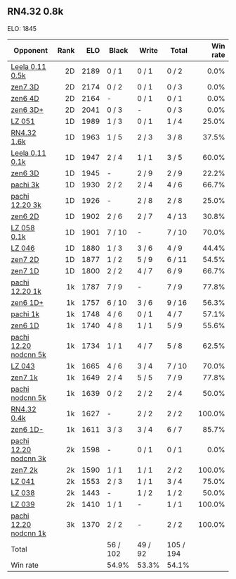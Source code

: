 ## RN4.32 0.8k ##

ELO: 1845

Opponent | Rank | ELO | Black | Write | Total | Win rate
---------|-----:|----:|-------|-------|-------|-------:
[Leela 0.11 0.5k](Leela%200.11%200.5k.md) | 2D | 2189 | 0 / 1 | 0 / 1 | 0 / 2 | 0.0%
[zen7 3D](zen7%203D.md) | 2D | 2174 | 0 / 2 | 0 / 1 | 0 / 3 | 0.0%
[zen6 4D](zen6%204D.md) | 2D | 2164 | - | 0 / 1 | 0 / 1 | 0.0%
[zen6 3D+](zen6%203D+.md) | 2D | 2041 | 0 / 3 | - | 0 / 3 | 0.0%
[LZ 051](LZ%20051.md) | 1D | 1989 | 1 / 3 | 0 / 1 | 1 / 4 | 25.0%
[RN4.32 1.6k](RN4.32%201.6k.md) | 1D | 1963 | 1 / 5 | 2 / 3 | 3 / 8 | 37.5%
[Leela 0.11 0.1k](Leela%200.11%200.1k.md) | 1D | 1947 | 2 / 4 | 1 / 1 | 3 / 5 | 60.0%
[zen6 3D](zen6%203D.md) | 1D | 1945 | - | 2 / 9 | 2 / 9 | 22.2%
[pachi 3k](pachi%203k.md) | 1D | 1930 | 2 / 2 | 2 / 4 | 4 / 6 | 66.7%
[pachi 12.20 3k](pachi%2012.20%203k.md) | 1D | 1926 | - | 2 / 8 | 2 / 8 | 25.0%
[zen6 2D](zen6%202D.md) | 1D | 1902 | 2 / 6 | 2 / 7 | 4 / 13 | 30.8%
[LZ 058 0.1k](LZ%20058%200.1k.md) | 1D | 1901 | 7 / 10 | - | 7 / 10 | 70.0%
[LZ 046](LZ%20046.md) | 1D | 1880 | 1 / 3 | 3 / 6 | 4 / 9 | 44.4%
[zen7 2D](zen7%202D.md) | 1D | 1877 | 1 / 2 | 5 / 9 | 6 / 11 | 54.5%
[zen7 1D](zen7%201D.md) | 1D | 1800 | 2 / 2 | 4 / 7 | 6 / 9 | 66.7%
[pachi 12.20 1k](pachi%2012.20%201k.md) | 1k | 1787 | 7 / 9 | - | 7 / 9 | 77.8%
[zen6 1D+](zen6%201D+.md) | 1k | 1757 | 6 / 10 | 3 / 6 | 9 / 16 | 56.3%
[pachi 1k](pachi%201k.md) | 1k | 1748 | 4 / 6 | 0 / 1 | 4 / 7 | 57.1%
[zen6 1D](zen6%201D.md) | 1k | 1740 | 4 / 8 | 1 / 1 | 5 / 9 | 55.6%
[pachi 12.20 nodcnn 5k](pachi%2012.20%20nodcnn%205k.md) | 1k | 1734 | 1 / 1 | 4 / 7 | 5 / 8 | 62.5%
[LZ 043](LZ%20043.md) | 1k | 1665 | 4 / 6 | 3 / 4 | 7 / 10 | 70.0%
[zen7 1k](zen7%201k.md) | 1k | 1649 | 2 / 4 | 5 / 5 | 7 / 9 | 77.8%
[pachi nodcnn 5k](pachi%20nodcnn%205k.md) | 1k | 1639 | 0 / 2 | 2 / 2 | 2 / 4 | 50.0%
[RN4.32 0.4k](RN4.32%200.4k.md) | 1k | 1627 | - | 2 / 2 | 2 / 2 | 100.0%
[zen6 1D-](zen6%201D-.md) | 1k | 1611 | 3 / 3 | 3 / 4 | 6 / 7 | 85.7%
[pachi 12.20 nodcnn 3k](pachi%2012.20%20nodcnn%203k.md) | 2k | 1598 | - | 0 / 1 | 0 / 1 | 0.0%
[zen7 2k](zen7%202k.md) | 2k | 1590 | 1 / 1 | 1 / 1 | 2 / 2 | 100.0%
[LZ 041](LZ%20041.md) | 2k | 1553 | 2 / 3 | 1 / 1 | 3 / 4 | 75.0%
[LZ 038](LZ%20038.md) | 2k | 1443 | - | 1 / 2 | 1 / 2 | 50.0%
[LZ 039](LZ%20039.md) | 2k | 1410 | 1 / 1 | - | 1 / 1 | 100.0%
[pachi 12.20 nodcnn 1k](pachi%2012.20%20nodcnn%201k.md) | 3k | 1370 | 2 / 2 | - | 2 / 2 | 100.0%
Total | | | 56 / 102 | 49 / 92 | 105 / 194 | 
Win rate| | | 54.9% | 53.3% | 54.1% | 
